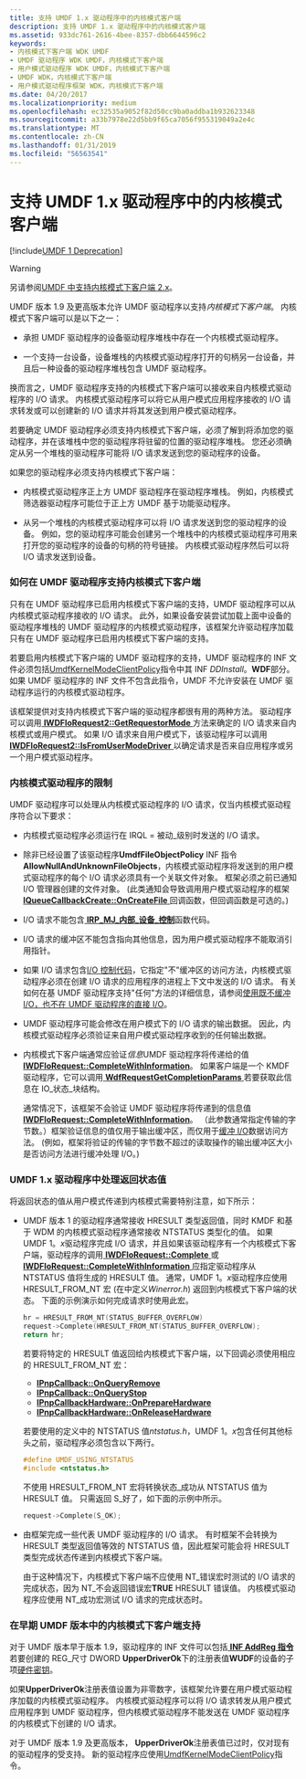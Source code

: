 ```yaml
---
title: 支持 UMDF 1.x 驱动程序中的内核模式客户端
description: 支持 UMDF 1.x 驱动程序中的内核模式客户端
ms.assetid: 933dc761-2616-4bee-8357-dbb6644596c2
keywords:
- 内核模式下客户端 WDK UMDF
- UMDF 驱动程序 WDK UMDF，内核模式下客户端
- 用户模式驱动程序 WDK UMDF，内核模式下客户端
- UMDF WDK，内核模式下客户端
- 用户模式驱动程序框架 WDK，内核模式下客户端
ms.date: 04/20/2017
ms.localizationpriority: medium
ms.openlocfilehash: ec32535a9052f82d50cc9ba0addba1b932623348
ms.sourcegitcommit: a33b7978e22d5bb9f65ca7056f955319049a2e4c
ms.translationtype: MT
ms.contentlocale: zh-CN
ms.lasthandoff: 01/31/2019
ms.locfileid: "56563541"
---
```

# <a name="supporting-kernel-mode-clients-in-umdf-1x-drivers"></a>支持 UMDF 1.x 驱动程序中的内核模式客户端

[!include[UMDF 1 Deprecation](../umdf-1-deprecation.md)]

>[!WARNING]
>另请参阅[UMDF 中支持内核模式下客户端 2.x](supporting-kernel-mode-clients-in-umdf-drivers.md)。

UMDF 版本 1.9 及更高版本允许 UMDF 驱动程序以支持*内核模式下客户端*。 内核模式下客户端可以是以下之一：

-   承担 UMDF 驱动程序的设备驱动程序堆栈中存在一个内核模式驱动程序。

-   一个支持一台设备，设备堆栈的内核模式驱动程序打开的句柄另一台设备，并且后一种设备的驱动程序堆栈包含 UMDF 驱动程序。

换而言之，UMDF 驱动程序支持的内核模式下客户端可以接收来自内核模式驱动程序的 I/O 请求。 内核模式驱动程序可以将它从用户模式应用程序接收的 I/O 请求转发或可以创建新的 I/O 请求并将其发送到用户模式驱动程序。

若要确定 UMDF 驱动程序必须支持内核模式下客户端，必须了解到将添加您的驱动程序，并在该堆栈中您的驱动程序将驻留的位置的驱动程序堆栈。 您还必须确定从另一个堆栈的驱动程序可能将 I/O 请求发送到您的驱动程序的设备。

如果您的驱动程序必须支持内核模式下客户端：

-   内核模式驱动程序正上方 UMDF 驱动程序在驱动程序堆栈。 例如，内核模式筛选器驱动程序可能位于正上方 UMDF 基于功能驱动程序。

-   从另一个堆栈的内核模式驱动程序可以将 I/O 请求发送到您的驱动程序的设备。 例如，您的驱动程序可能会创建另一个堆栈中的内核模式驱动程序可用来打开您的驱动程序的设备的句柄的符号链接。 内核模式驱动程序然后可以将 I/O 请求发送到设备。

### <a href="" id="how-to-support-kernel-mode-clients-in-a-umdf-based-driver"></a>如何在 UMDF 驱动程序支持内核模式下客户端

只有在 UMDF 驱动程序已启用内核模式下客户端的支持，UMDF 驱动程序可以从内核模式驱动程序接收的 I/O 请求。 此外，如果设备安装尝试加载上面中设备的驱动程序堆栈的 UMDF 驱动程序的内核模式驱动程序，该框架允许驱动程序加载只有在 UMDF 驱动程序已启用内核模式下客户端的支持。

若要启用内核模式下客户端的 UMDF 驱动程序的支持，UMDF 驱动程序的 INF 文件必须包括[UmdfKernelModeClientPolicy](specifying-wdf-directives-in-inf-files.md)指令中其 INF *DDInstall*。**WDF**部分。 如果 UMDF 驱动程序的 INF 文件不包含此指令，UMDF 不允许安装在 UMDF 驱动程序运行的内核模式驱动程序。

该框架提供对支持内核模式下客户端的驱动程序都很有用的两种方法。 驱动程序可以调用[ **IWDFIoRequest2::GetRequestorMode** ](https://msdn.microsoft.com/library/windows/hardware/ff559002)方法来确定的 I/O 请求来自内核模式或用户模式。 如果 I/O 请求来自用户模式下，该驱动程序可以调用[ **IWDFIoRequest2::IsFromUserModeDriver** ](https://msdn.microsoft.com/library/windows/hardware/ff559021)以确定请求是否来自应用程序或另一个用户模式驱动程序。

### <a name="restrictions-on-kernel-mode-drivers"></a>内核模式驱动程序的限制

UMDF 驱动程序可以处理从内核模式驱动程序的 I/O 请求，仅当内核模式驱动程序符合以下要求：

-   内核模式驱动程序必须运行在 IRQL = 被动\_级别时发送的 I/O 请求。

-   除非已经设置了该驱动程序**UmdfFileObjectPolicy** INF 指令**AllowNullAndUnknownFileObjects**，内核模式驱动程序将发送到的用户模式驱动程序的每个 I/O 请求必须具有一个关联文件对象。 框架必须之前已通知 I/O 管理器创建的文件对象。 (此类通知会导致调用用户模式驱动程序的框架[ **IQueueCallbackCreate::OnCreateFile** ](https://msdn.microsoft.com/library/windows/hardware/ff556841)回调函数，但回调函数是可选的。)

-   I/O 请求不能包含[ **IRP\_MJ\_内部\_设备\_控制**](https://msdn.microsoft.com/library/windows/hardware/ff550766)函数代码。

-   I/O 请求的缓冲区不能包含指向其他信息，因为用户模式驱动程序不能取消引用指针。

-   如果 I/O 请求包含[I/O 控制代码](https://msdn.microsoft.com/library/windows/hardware/ff565406)，它指定"不"缓冲区的访问方法，内核模式驱动程序必须在创建 I/O 请求的应用程序的进程上下文中发送的 I/O 请求。 有关如何在基 UMDF 驱动程序支持"任何"方法的详细信息，请参阅[使用既不缓冲 I/O，也不在 UMDF 驱动程序的直接 I/O](https://msdn.microsoft.com/library/windows/hardware/ff554413#using-neither-buffered-i-o-nor-direct-i-o-in-umdf-drivers)。

-   UMDF 驱动程序可能会修改在用户模式下的 I/O 请求的输出数据。 因此，内核模式驱动程序必须验证来自用户模式驱动程序收到的任何输出数据。

-   内核模式下客户端通常应验证*信息*UMDF 驱动程序将传递给的值[ **IWDFIoRequest::CompleteWithInformation**](https://msdn.microsoft.com/library/windows/hardware/ff559074)。 如果客户端是一个 KMDF 驱动程序，它可以调用[ **WdfRequestGetCompletionParams** ](https://msdn.microsoft.com/library/windows/hardware/ff549961)若要获取此信息在 IO\_状态\_块结构。

    通常情况下，该框架不会验证 UMDF 驱动程序将传递到的信息值[ **IWDFIoRequest::CompleteWithInformation**](https://msdn.microsoft.com/library/windows/hardware/ff559074)。 （此参数通常指定传输的字节数。）框架验证信息的值仅用于输出缓冲区，而仅用于[缓冲 I/O](https://msdn.microsoft.com/library/windows/hardware/ff554413#using-buffered-i-o-in-umdf-drivers)数据访问方法。 (例如，框架将验证的传输的字节数不超过的读取操作的输出缓冲区大小是否访问方法进行缓冲处理 I/O。)

### <a href="" id="handling-return-status-values"></a>UMDF 1.x 驱动程序中处理返回状态值

将返回状态的值从用户模式传递到内核模式需要特别注意，如下所示：

-   UMDF 版本 1 的驱动程序通常接收 HRESULT 类型返回值，同时 KMDF 和基于 WDM 的内核模式驱动程序通常接收 NTSTATUS 类型化的值。 如果 UMDF 1。*x*驱动程序完成 I/O 请求，并且如果该驱动程序有一个内核模式下客户端，驱动程序的调用[ **IWDFIoRequest::Complete** ](https://msdn.microsoft.com/library/windows/hardware/ff559070)或[ **IWDFIoRequest::CompleteWithInformation** ](https://msdn.microsoft.com/library/windows/hardware/ff559074)应指定驱动程序从 NTSTATUS 值将生成的 HRESULT 值。 通常，UMDF 1。*x*驱动程序应使用 HRESULT\_FROM\_NT 宏 (在中定义*Winerror.h*) 返回到内核模式下客户端的状态。 下面的示例演示如何完成请求时使用此宏。

    ```cpp
    hr = HRESULT_FROM_NT(STATUS_BUFFER_OVERFLOW)
    request->Complete(HRESULT_FROM_NT(STATUS_BUFFER_OVERFLOW);
    return hr;
    ```

    若要将特定的 HRESULT 值返回给内核模式下客户端，以下回调必须使用相应的 HRESULT\_FROM\_NT 宏：

    -   [**IPnpCallback::OnQueryRemove**](https://msdn.microsoft.com/library/windows/hardware/ff556808)
    -   [**IPnpCallback::OnQueryStop**](https://msdn.microsoft.com/library/windows/hardware/ff556811)
    -   [**IPnpCallbackHardware::OnPrepareHardware**](https://msdn.microsoft.com/library/windows/hardware/ff556766)
    -   [**IPnpCallbackHardware::OnReleaseHardware**](https://msdn.microsoft.com/library/windows/hardware/ff556768)

    若要使用的定义中的 NTSTATUS 值*ntstatus.h*，UMDF 1。*x*包含任何其他标头之前，驱动程序必须包含以下两行。

    ```cpp
    #define UMDF_USING_NTSTATUS
    #include <ntstatus.h>
    ```

    不使用 HRESULT\_FROM\_NT 宏将转换状态\_成功从 NTSTATUS 值为 HRESULT 值。 只需返回 S\_好了，如下面的示例中所示。

    ```cpp
    request->Complete(S_OK);
    ```

-   由框架完成一些代表 UMDF 驱动程序的 I/O 请求。 有时框架不会转换为 HRESULT 类型返回值等效的 NTSTATUS 值，因此框架可能会将 HRESULT 类型完成状态传递到内核模式下客户端。

    由于这种情况下，内核模式下客户端不应使用 NT\_错误宏时测试的 I/O 请求的完成状态，因为 NT\_不会返回错误宏**TRUE** HRESULT 错误值。 内核模式驱动程序应使用 NT\_成功宏测试 I/O 请求的完成状态时。

### <a href="" id="kernel-mode-client-support-in-earlier-umdf-versions"></a> 在早期 UMDF 版本中的内核模式下客户端支持

对于 UMDF 版本早于版本 1.9，驱动程序的 INF 文件可以包括[ **INF AddReg 指令**](https://msdn.microsoft.com/library/windows/hardware/ff546320)若要创建的 REG\_尺寸 DWORD **UpperDriverOk**下的注册表值**WUDF**的设备的子项[硬件密钥](https://msdn.microsoft.com/library/windows/hardware/ff561381)。

如果**UpperDriverOk**注册表值设置为非零数字，该框架允许要在用户模式驱动程序加载的内核模式驱动程序。 内核模式驱动程序可以将 I/O 请求转发从用户模式应用程序到 UMDF 驱动程序，但内核模式驱动程序不能发送在 UMDF 驱动程序的内核模式下创建的 I/O 请求。

对于 UMDF 版本 1.9 及更高版本， **UpperDriverOk**注册表值已过时，仅对现有的驱动程序的受支持。 新的驱动程序应使用[UmdfKernelModeClientPolicy](specifying-wdf-directives-in-inf-files.md)指令。

 

 





